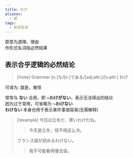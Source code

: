 ```yaml
---
title: わけ
aliases:
  - 訳
tags:
  - 形式名词
---
```

原意为道理、理由  
作形式名词指必然结果  
## 表示合乎逻辑的必然结论  

> [!note] Grammar
> [n.]な/[n.]である/[adj.attr.]/[v.attr.] わけ

可译为: 就是，难怪  

常常与 **ない** 合用，即 **~わけがない**，表示无法得出的结论  
因为过于常用，可省略为 **~わけない**  
**わけない** 本身也用于表示某件事很容易(无需解释)  


> [!example] 
> 今日は立冬だ、寒いわけだね。
> > 今天是立冬，怪不得这么冷。
> 
> フランス語が読めるわけない。
> > 我不可能看得懂法语。